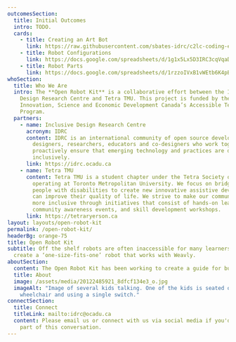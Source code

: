 ```yaml
---
outcomesSection:
  title: Initial Outcomes
  intro: TODO.
  cards:
    - title: Creating an Art Bot
      link: https://raw.githubusercontent.com/sbates-idrc/c2lc-coding-environment/open-robot-kit/open_robot_kit/ProjectBot_Tetra/Mini%20NEW%20Design%20Team%203_%20Art%20Bot%20Manual.docx.pdf
    - title: Robot Configurations
      link: https://docs.google.com/spreadsheets/d/1g1x5Lx5D3IRC3cqVqaD-vcIoANQOCTycnybP3_ujOcg/edit
    - title: Robot Parts
      link: https://docs.google.com/spreadsheets/d/1rzzoIVxB1vWEtb6K4pBV2sTjEjv4h5f9pPbwAr1S0vM/edit
whoSection:
  title: Who We Are
  intro: The **Open Robot Kit** is a collaborative effort between the Inclusive
    Design Research Centre and Tetra TMU. This project is funded by the
    Innovation, Science and Economic Development Canada’s Accessible Technology
    Program.
  partners:
    - name: Inclusive Design Research Centre
      acronym: IDRC
      content: IDRC is an international community of open source developers,
        designers, researchers, educators and co-designers who work together to
        proactively ensure that emerging technology and practices are designed
        inclusively.
      link: https://idrc.ocadu.ca
    - name: Tetra TMU
      content: Tetra TMU is a student chapter under the Tetra Society of North America
        operating at Toronto Metropolitan University. We focus on bridging students and
        people with disabilities to create new innovative assistive devices that
        can improve their quality of life. We strive to make our communities
        more inclusive through initiatives that consist of hands-on learning,
        community awareness events, and skill development workshops.
      link: https://tetraryerson.ca
layout: layouts/open-robot-kit
permalink: /open-robot-kit/
headerBg: orange-75
title: Open Robot Kit
subtitle: Off the shelf robots are often inaccessible for many learners. The Open Robot Kit seeks to enable educators to easily
  create a ‘one-size-fits-one’ robot that works with Weavly.
aboutSection:
  content: The Open Robot Kit has been working to create a guide for building a robot that can be used with Weavly, moving under the control of the program in Weavly and in synch with the character on the Weavly display. The robot will incorporate components that are affordable and easy to acquire, and can be built without extensive specialist knowledge or skills; for example, using just a screwdriver instead of soldering. 
  title: About
  image: /assets/media/20122485921_8dfcf134e3_o.jpg
  imageAlt: "Image of several kids talking. One of the kids is seated on a powered
    wheelchair and using a single switch."
connectSection:
  title: Connect
  titleLink: mailto:idrc@ocadu.ca
  content: Please email us or connect with us via social media if you'd like to be
    part of this conversation.
---
```

